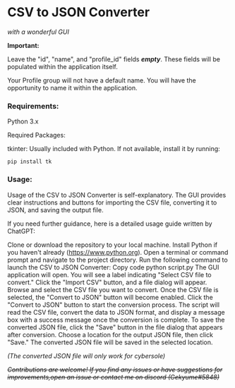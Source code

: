 #  **CSV to JSON Converter** 
_with a wonderful GUI_



**Important:**


Leave the "id", "name", and "profile_id" fields **_empty_**. These fields will be populated within the application itself.

Your Profile group will not have a default name. You will have the opportunity to name it within the application.









	
###  **Requirements:**





Python 3.x

Required Packages:

tkinter: Usually included with Python. If not available, install it by running:


	pip install tk









###  **Usage:**


Usage of the CSV to JSON Converter is self-explanatory. The GUI provides clear instructions and buttons for importing the CSV file, converting it to JSON, and saving the output file.







If you need further guidance, here is a detailed usage guide written by ChatGPT: 

Clone or download the repository to your local machine.
Install Python if you haven't already (https://www.python.org).
Open a terminal or command prompt and navigate to the project directory.
Run the following command to launch the CSV to JSON Converter:
Copy code
python script.py
The GUI application will open. You will see a label indicating "Select CSV file to convert."
Click the "Import CSV" button, and a file dialog will appear. Browse and select the CSV file you want to convert.
Once the CSV file is selected, the "Convert to JSON" button will become enabled.
Click the "Convert to JSON" button to start the conversion process. The script will read the CSV file, convert the data to JSON format, and display a message box with a success message once the conversion is complete.
To save the converted JSON file, click the "Save" button in the file dialog that appears after conversion. Choose a location for the output JSON file, then click "Save."
The converted JSON file will be saved in the selected location.








*(The converted JSON file will only work for cybersole)*

~~*Contributions are welcome! If you find any issues or have suggestions for improvements,open an issue or contact me on discord (Gekyume#5848)*~~

